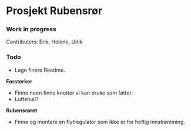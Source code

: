 # Prosjekt Rubensrør
### Work in progress
Contributers:
Erik, Helene, Ulrik

### Todo
* Lage finere Readme.

**Forsterker**
* Finne noen finne knotter vi kan bruke som føtter.
* Luftehull?

**Rubensrøret**
* Finne og montere en flytregulator som ikke er for heftig innstrømming.

